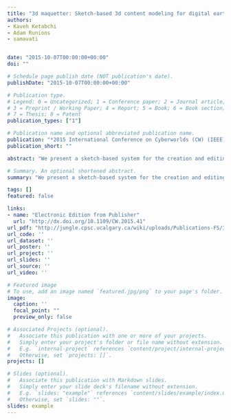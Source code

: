 ```yaml
---
title: "3d maquetter: Sketch-based 3d content modeling for digital earth"
authors:
- Kaveh Ketabchi
- Adam Runions
- samavati


date: "2015-10-07T00:00:00+00:00"
doi: ""

# Schedule page publish date (NOT publication's date).
publishDate: "2015-10-07T00:00:00+00:00"

# Publication type.
# Legend: 0 = Uncategorized; 1 = Conference paper; 2 = Journal article;
# 3 = Preprint / Working Paper; 4 = Report; 5 = Book; 6 = Book section;
# 7 = Thesis; 8 = Patent
publication_types: ["1"]

# Publication name and optional abbreviated publication name.
publication: "*2015 International Conference on Cyberworlds (CW) (IEEE)*"
publication_short: ""

abstract: "We present a sketch-based system for the creation and editing 3D content such as Digital Elevation Models, vegetation and bodies of water for Digital Earth representations. The proposed system employs a set of sketch-based tools to integrate commonly available data sources, such as orthophotos and Digital Elevation Models (DEM), to facilitate the rapid creation and integration of detailed geospatial content. Consequently, our system can be used to enhance the quality of Digital Earth data by enabling the straightforward creation of new 3D landscape elements."

# Summary. An optional shortened abstract.
summary: "We present a sketch-based system for the creation and editing 3D content such as Digital Elevation Models, vegetation and bodies of water for Digital Earth representations. The proposed system employs a set of sketch-based tools to integrate commonly available data sources, such as orthophotos and Digital Elevation Models (DEM), to facilitate the rapid creation and integration of detailed geospatial content. Consequently, our system can be used to enhance the quality of Digital Earth data by ena..."

tags: []
featured: false

links:
- name: "Electronic Edition from Publisher"
  url: "http://dx.doi.org/10.1109/CW.2015.41"
url_pdf: "http://jungle.cpsc.ucalgary.ca/wiki/uploads/Publications-FS/3d-maqutter-cw2015-ketabchi.pdf"
url_code: ''
url_dataset: ''
url_poster: ''
url_project: ''
url_slides: ''
url_source: ''
url_video: ''

# Featured image
# To use, add an image named `featured.jpg/png` to your page's folder. 
image:
  caption: ''
  focal_point: ""
  preview_only: false

# Associated Projects (optional).
#   Associate this publication with one or more of your projects.
#   Simply enter your project's folder or file name without extension.
#   E.g. `internal-project` references `content/project/internal-project/index.md`.
#   Otherwise, set `projects: []`.
projects: []

# Slides (optional).
#   Associate this publication with Markdown slides.
#   Simply enter your slide deck's filename without extension.
#   E.g. `slides: "example"` references `content/slides/example/index.md`.
#   Otherwise, set `slides: ""`.
slides: example
---
```

